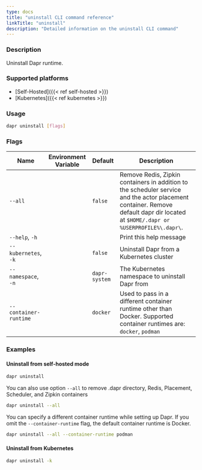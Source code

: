 ```yaml
---
type: docs
title: "uninstall CLI command reference"
linkTitle: "uninstall"
description: "Detailed information on the uninstall CLI command"
---
```


### Description

Uninstall Dapr runtime.

### Supported platforms

- [Self-Hosted]({{< ref self-hosted >}})
- [Kubernetes]({{< ref kubernetes >}})

### Usage

```bash
dapr uninstall [flags]
```

### Flags

| Name                 | Environment Variable | Default       | Description                                                                                                                                         |
| -------------------- | -------------------- | ------------- | --------------------------------------------------------------------------------------------------------------------------------------------------- |
| `--all`              |                      | `false`       | Remove Redis, Zipkin containers in addition to the scheduler service and the actor placement container. Remove default dapr dir located at `$HOME/.dapr or %USERPROFILE%\.dapr\`. |
| `--help`, `-h`       |                      |               | Print this help message                                                                                                                             |
| `--kubernetes`, `-k` |                      | `false`       | Uninstall Dapr from a Kubernetes cluster                                                                                                            |
| `--namespace`, `-n`  |                      | `dapr-system` | The Kubernetes namespace to uninstall Dapr from                                                                                                     |
|  `--container-runtime`  |              |    `docker`      | Used to pass in a different container runtime other than Docker. Supported container runtimes are: `docker`, `podman` |

### Examples

#### Uninstall from self-hosted mode

```bash
dapr uninstall
```

You can also use option `--all` to remove .dapr directory, Redis, Placement, Scheduler, and Zipkin containers

```bash
dapr uninstall --all
```

You can specify a different container runtime while setting up Dapr. If you omit the `--container-runtime` flag, the default container runtime is Docker.

```bash
dapr uninstall --all --container-runtime podman
```

#### Uninstall from Kubernetes

```bash
dapr uninstall -k
```
